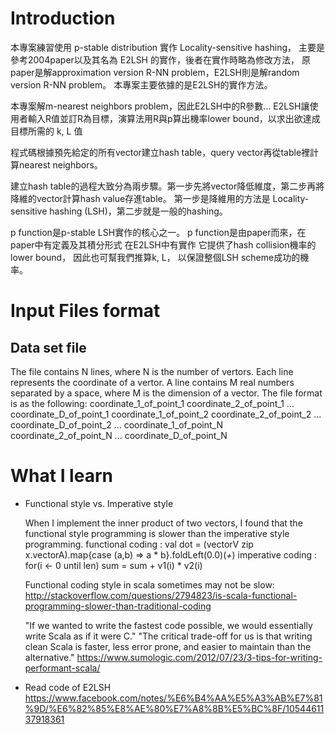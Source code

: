 # Introduction

本專案練習使用 p-stable distribution 實作 Locality-sensitive hashing，
主要是參考2004paper以及其名為 E2LSH 的實作，後者在實作時略為修改方法，
原paper是解approximation version R-NN problem，E2LSH則是解random version R-NN problem。
本專案主要依據的是E2LSH的實作方法。

本專案解m-nearest neighbors problem，因此E2LSH中的R參數...
E2LSH讓使用者輸入R值並訂R為目標，演算法用R與p算出機率lower bound，以求出欲達成目標所需的 k, L 值

程式碼根據預先給定的所有vector建立hash table，query vector再從table裡計算nearest neighbors。

建立hash table的過程大致分為兩步驟。第一步先將vector降低維度，第二步再將降維的vector計算hash value存進table。
第一步是降維用的方法是 Locality-sensitive hashing (LSH)，第二步就是一般的hashing。

p function是p-stable LSH實作的核心之一。
p function是由paper而來，在paper中有定義及其積分形式 在E2LSH中有實作
它提供了hash collision機率的lower bound，
因此也可幫我們推算k, L，
以保證整個LSH scheme成功的機率。


# Input Files format
## Data set file
The file contains N lines, where N is the number of vertors. 
Each line represents the coordinate of a vertor.
A line contains M real numbers separated by a space, 
where M is the dimension of a vector.
The file format is as the following:
	coordinate_1_of_point_1 coordinate_2_of_point_1 ... coordinate_D_of_point_1
	coordinate_1_of_point_2 coordinate_2_of_point_2 ... coordinate_D_of_point_2
	...
	coordinate_1_of_point_N coordinate_2_of_point_N ... coordinate_D_of_point_N

# What I learn
*	Functional style vs. Imperative style

	When I implement the inner product of two vectors, I found that the functional style programming is slower than the imperative style programming.
functional coding :
		val dot = (vectorV zip x.vectorA).map{case (a,b) => a * b}.foldLeft(0.0)(_+_)
imperative coding :
		for(i <- 0 until len) sum = sum + v1(i) * v2(i)

	Functional coding style in scala sometimes may not be slow: http://stackoverflow.com/questions/2794823/is-scala-functional-programming-slower-than-traditional-coding

	"If we wanted to write the fastest code possible, we would essentially write Scala as if it were C."
	"The critical trade-off for us is that writing clean Scala is faster, less error prone, and easier to maintain than the alternative."
	https://www.sumologic.com/2012/07/23/3-tips-for-writing-performant-scala/

*	Read code of E2LSH
	https://www.facebook.com/notes/%E6%B4%AA%E5%A3%AB%E7%81%9D/%E6%82%85%E8%AE%80%E7%A8%8B%E5%BC%8F/1054461137918361